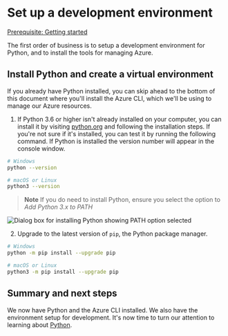 # Set up a development environment

[Prerequisite: Getting started](../2-computer-vision-text-analytics.md)

The first order of business is to setup a development environment for Python, and to install the tools for managing Azure.

## Install Python and create a virtual environment

If you already have Python installed, you can skip ahead to the bottom of this document where you'll install the Azure CLI, which we'll be using to manage our Azure resources.

1. If Python 3.6 or higher isn't already installed on your computer, you can install it by visiting [python.org](https://python.org) and following the installation steps. If you're not sure if it's installed, you can test it by running the following command. If Python is installed the version number will appear in the console window.

``` bash
# Windows
python --version

# macOS or Linux
python3 --version
```

> **Note** If you do need to install Python, ensure you select the option to *Add Python 3.x to PATH*

![Dialog box for installing Python showing PATH option selected](../images/vision_python.png)

2. Upgrade to the latest version of `pip`, the Python package manager.

``` bash
# Windows
python -m pip install --upgrade pip

# macOS or Linux
python3 -m pip install --upgrade pip
```

## Summary and next steps

We now have Python and the Azure CLI installed. We also have the environment setup for development. It's now time to turn our attention to learning about [Python](./python.md).

